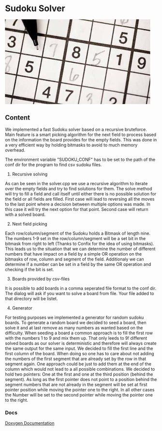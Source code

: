 # Sudoku Solver

![Alt text](images/sudoku.jpg?raw=true "Sudoku")


## Content

We implemented a fast Sudoku solver based on a recursive bruteforce. Main feature is a smart picking algorithm for the
next field to process based on the information the board provides for the empty fields. This was done in a very
efficient way by holding bitmasks to avoid to much memory overhead.

The environment variable "SUDOKU_CONF" has to be set to the path of the conf dir for the program to find csv sudoku
files.

1. Recursive solving

As can be seen in the solver.cpp we use a recursive algorithm to iterate over the empty fields and try to find solutions
for them. The solve method will try to fill a field and call itself until either there is no possible solution for the
field or all fields are filled. First case will lead to reversing all the moves to the last point where a decision
between multiple options was made. In this case it will try the next option for that point. Second case will return with
a solved board.

2. Next field picking

Each row/column/segment of the Sudoku holds a Bitmask of length nine. The numbers 1-9 set in the row/column/segment will
be a set bit in the bitmask from right to left (Thanks to Confix for the idea of using bitmasks). This leads us to the
situation that we can determine the number of different numbers that have impact on a field by a simple OR operation on
the bitmasks of row, column and segment of the field. Additionaly we can determine if a number can be set in a field by
the same OR operation and checking if the bit is set.

3. Boards provided by csv-files

It is possible to add boards in a comma seperated file format to the conf dir. The dialog will ask if you want to
solve a board from file. Your file added to that directory will be listet.

4. Generator

For testing purposes we implemented a generator for random sudoku boards. To generate a random board we decided to seed
a board, then solve it and at last remove as many numbers as wanted based on the difficulty. When seeding a board a
common approach is to fill the first row with the numbers 1 to 9 and mix them up. That only leeds to 9! different solved
boards as our solver is deterministic and therefore will always create the same output for the same input. We decided to
fill the first line and the first column of the board. When doing so one has to care about not adding the numbers of the
first segment that are already set by the row in that segment again. One approach could be just to add them at the end
of the column which would not lead to a all possible combinations. We decided to hold two pointers: One at the first
and one at the third position (behind the segment). As long as the first pointer does not point to a position behind the
segment numbers that are not already in the segment will be set at first pointer position while moving the pointer one
to the right. In all other cases the Number will be set to the second pointer while moving the pointer one to the right.

### Docs
[Doxygen Documentation](https://algdat.github.io/blatt-2-sudoku07-1/html)
